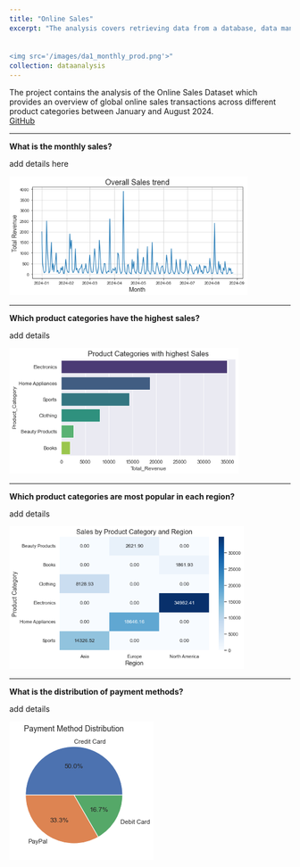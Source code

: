 ```yaml
---
title: "Online Sales"
excerpt: "The analysis covers retrieving data from a database, data manipulation, visualizations and answering the business questions.<br/>


<img src='/images/da1_monthly_prod.png'>"
collection: dataanalysis
---
```


The project contains the analysis of the Online Sales Dataset which provides an overview of global online sales transactions across different product categories between January and August 2024.
<br/>
[GitHub](https://github.com)




---
**What is the monthly sales?**

add details here



<img src='/images/da1_overall_sales.png'>


---
**Which product categories have the highest sales?**

add details



<img src='/images/da1_top_prod.png'>


---
**Which product categories are most popular in each region?**

add details



<img src='/images/da1_heatmap.png'>

---
**What is the distribution of payment methods?**

add details



<img src='/images/da1_pay_method.png'>




